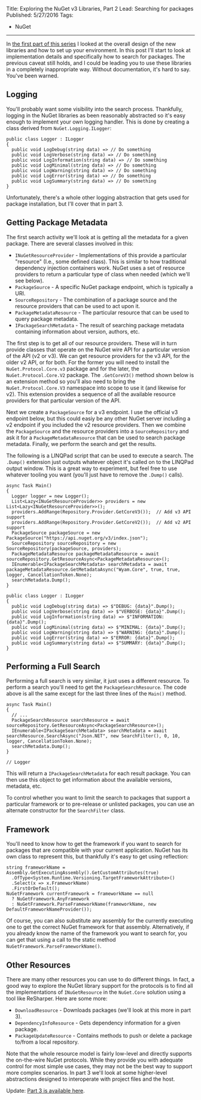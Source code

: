 Title: Exploring the NuGet v3 Libraries, Part 2
Lead: Searching for packages
Published: 5/27/2016
Tags:
  - NuGet
---
In [the first part of this series](/posts/exploring-the-nuget-v3-libraries-part-1) I looked at the overall design of the new libraries and how to set up your environment. In this post I'll start to look at implementation details and specifically how to search for packages. The previous caveat still holds, and I could be leading you to use these libraries in a completely inappropriate way. Without documentation, it's hard to say. You've been warned.

## Logging

You'll probably want some visibility into the search process. Thankfully, logging in the NuGet libraries as been reasonably abstracted so it's easy enough to implement your own logging handler. This is done by creating a class derived from `NuGet.Logging.ILogger`:

```
public class Logger : ILogger
{
  public void LogDebug(string data) => // Do something
  public void LogVerbose(string data) => // Do something
  public void LogInformation(string data) => // Do something
  public void LogMinimal(string data) => // Do something
  public void LogWarning(string data) => // Do something
  public void LogError(string data) => // Do something
  public void LogSummary(string data) => // Do something
}
```

Unfortunately, there's a whole other logging abstraction that gets used for package installation, but I'll cover that in part 3.

## Getting Package Metadata

The first search activity we'll look at is getting all the metadata for a given package. There are several classes involved in this:

* `INuGetResourceProvider` - Implementations of this provide a particular "resource" (I.e., some defined class). This is similar to how traditional dependency injection containers work. NuGet uses a set of resource providers to return a particular type of class when needed (which we'll see below).
* `PackageSource` - A specific NuGet package endpoint, which is typically a URI.
* `SourceRepository` - The combination of a package source and the resource providers that can be used to act upon it.
* `PackageMetadataResource` - The particular resource that can be used to query package metadata.
* `IPackageSearchMetadata` - The result of searching package metadata containing information about version, authors, etc.

The first step is to get all of our resource providers. These will in turn provide classes that operate on the NuGet wire API for a particular version of the API (v2 or v3). We can get resource providers for the v3 API, for the older v2 API, or for both. For the former you will need to install the `NuGet.Protocol.Core.v3` package and for the later, the `NuGet.Protocol.Core.V2` package. The `.GetCoreV3()` method shown below is an extension method so you'll also need to bring the `NuGet.Protocol.Core.V3` namespace into scope to use it (and likewise for v2). This extension provides a sequence of all the available resource providers for that particular version of the API.

Next we create a `PackageSource` for a v3 endpoint. I use the official v3 endpoint below, but this could easiy be any other NuGet server including a v2 endpoint if you included the v2 resource providers. Then we combine the `PackageSource` and the resource providers into a `SourceRepository` and ask it for a `PackageMetadataResource` that can be used to search package metadata. Finally, we perform the search and get the results.

The following is a LINQPad script that can be used to execute a search. The `.Dump()` extension just outputs whatever object it's called on to the LINQPad output window. This is a great way to experiment, but feel free to use whatever tooling you want (you'll just have to remove the `.Dump()` calls).

```
async Task Main()
{
  Logger logger = new Logger();
  List<Lazy<INuGetResourceProvider>> providers = new List<Lazy<INuGetResourceProvider>>();
  providers.AddRange(Repository.Provider.GetCoreV3());  // Add v3 API support
  providers.AddRange(Repository.Provider.GetCoreV2());  // Add v2 API support
  PackageSource packageSource = new PackageSource("https://api.nuget.org/v3/index.json");
  SourceRepository sourceRepository = new SourceRepository(packageSource, providers);
  PackageMetadataResource packageMetadataResource = await sourceRepository.GetResourceAsync<PackageMetadataResource>();
  IEnumerable<IPackageSearchMetadata> searchMetadata = await packageMetadataResource.GetMetadataAsync("Wyam.Core", true, true, logger, CancellationToken.None);
  searchMetadata.Dump();
}

public class Logger : ILogger
{
  public void LogDebug(string data) => $"DEBUG: {data}".Dump();
  public void LogVerbose(string data) => $"VERBOSE: {data}".Dump();
  public void LogInformation(string data) => $"INFORMATION: {data}".Dump();
  public void LogMinimal(string data) => $"MINIMAL: {data}".Dump();
  public void LogWarning(string data) => $"WARNING: {data}".Dump();
  public void LogError(string data) => $"ERROR: {data}".Dump();
  public void LogSummary(string data) => $"SUMMARY: {data}".Dump();
}
```

## Performing a Full Search

Performing a full search is very similar, it just uses a different resource. To perform a search you'll need to get the `PackageSearchResource`. The code above is all the same except for the last three lines of the `Main()` method.

```
async Task Main()
{
  // ...
  PackageSearchResource searchResource = await sourceRepository.GetResourceAsync<PackageSearchResource>();
  IEnumerable<IPackageSearchMetadata> searchMetadata = await searchResource.SearchAsync("Json.NET", new SearchFilter(), 0, 10, logger, CancellationToken.None);
  searchMetadata.Dump();
}

// Logger
```

This will return a `IPackageSearchMetadata` for each result package. You can then use this object to get information about the available versions, metadata, etc.

To control whether you want to limit the search to packages that support a particular framework or to pre-release or unlisted packages, you can use an alternate constructor for the `SearchFilter` class.

## Framework

You'll need to know how to get the framework if you want to search for packages that are compatible with your current application. NuGet has its own class to represent this, but thankfully it's easy to get using reflection:

```
string frameworkName = Assembly.GetExecutingAssembly().GetCustomAttributes(true)
  .OfType<System.Runtime.Versioning.TargetFrameworkAttribute>()
  .Select(x => x.FrameworkName)
  .FirstOrDefault();
NuGetFramework currentFramework = frameworkName == null
  ? NuGetFramework.AnyFramework
  : NuGetFramework.ParseFrameworkName(frameworkName, new DefaultFrameworkNameProvider());
```

Of course, you can also substitute any assembly for the currently executing one to get the correct NuGet framework for that assembly. Alternatively, if you already know the name of the framework you want to search for, you can get that using a call to the static method `NuGetFramework.ParseFrameworkName()`.

## Other Resources

There are many other resources you can use to do different things. In fact, a good way to explore the NuGet library support for the protocols is to find all the implementations of `INuGetResource` in the `NuGet.Core` solution using a tool like ReSharper. Here are some more:

* `DownloadResource` - Downloads packages (we'll look at this more in part 3).
* `DependencyInfoResource` - Gets dependency information for a given package.
* `PackageUpdateResource` - Contains methods to push or delete a package to/from a local repository.

Note that the whole resource model is fairly low-level and directly supports the on-the-wire NuGet protocols. While they provide you with adequate control for most simple use cases, they may not be the best way to support more complex scenarios. In part 3 we'll look at some higher-level abstractions designed to interoperate with project files and the host.

Update: [Part 3 is available here](/posts/exploring-the-nuget-v3-libraries-part-3).
